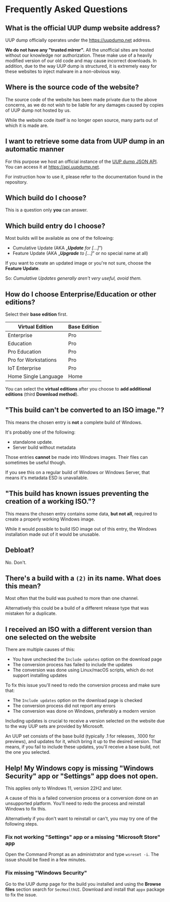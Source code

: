 Frequently Asked Questions
==========================

## What is the official UUP dump website address?
UUP dump officially operates under the https://uupdump.net address.

**We do not have any "trusted mirror".** All the unofficial sites are hosted without our knowledge nor authorization. These make use of a heavily modified version of our old code and may cause incorrect downloads. In addition, due to the way UUP dump is structured, it is extremely easy for these websites to inject malware in a non-obvious way.


## Where is the source code of the website?
The source code of the website has been made private due to the above concerns, as we do not wish to be liable for any damages caused by copies of UUP dump not hosted by us.

While the website code itself is no longer open source, many parts out of which it is made are.


## I want to retrieve some data from UUP dump in an automatic manner
For this purpose we host an official instance of the [UUP dump JSON API](https://git.uupdump.net/uup-dump/json-api). You can access it at https://api.uupdump.net.

For instruction how to use it, please refer to the documentation found in the repository.


## Which build do I choose?
This is a question only **you** can answer.


## Which build entry do I choose?
Most builds will be available as one of the following:
 * Cumulative Update (AKA „***Update** for [...]*”)
 * Feature Update (AKA „***Upgrade** to [...]*” or no special name at all)

If you want to create an updated image or you're not sure, choose the **Feature Update**.

So: _Cumulative Updates generally aren't very useful, avoid them._


## How do I choose Enterprise/Education or other editions?
Select their **base edition** first.

| Virtual Edition      	| Base Edition 	|
|----------------------	|--------------	|
| Enterprise           	| Pro          	|
| Education            	| Pro          	|
| Pro Education        	| Pro          	|
| Pro for Workstations 	| Pro          	|
| IoT Enterprise       	| Pro          	|
| Home Single Language 	| Home         	|

You can select the **virtual editions** after you choose to **add additional editions** (third **Download method**).


## "This build can't be converted to an ISO image."?
This means the chosen entry is **not** a complete build of Windows.

It's probably one of the following:
 * standalone update.
 * Server build without metadata

Those entries **cannot** be made into Windows images. Their files can sometimes be useful though.

If you see this on a regular build of Windows or Windows Server, that means it's metadata ESD is unavailable.


## "This build has known issues preventing the creation of a working ISO."?
This means the chosen entry contains some data, **but not all**, required to create a properly working Windows image.

While it would possible to build ISO image out of this entry, the Windows installation made out of it would be unusable.


## Debloat?
No. Don't.


## There's a build with a `(2)` in its name. What does this mean?
Most often that the build was pushed to more than one channel.

Alternatively this could be a build of a different release type that was mistaken for a duplicate.


## I received an ISO with a different version than one selected on the website
There are multiple causes of this:
 * You have unchecked the `Include updates` option on the download page
 * The conversion process has failed to include the updates
 * The conversion was done using Linux/macOS scripts, which do not support installing updates

To fix this issue you'll need to redo the conversion process and make sure that:
 * The `Include updates` option on the download page is checked
 * The conversion process did not report any errors
 * The conversion was done on Windows, preferably a modern version

Including updates is crucial to receive a version selected on the website due to the way UUP sets are provided by Microsoft.

An UUP set consists of the base build (typically .1 for releases, .1000 for previews), and updates for it, which bring it up to the desired version. That means, if you fail to include these updates, you'll receive a base build, not the one you selected.


## Help! My Windows copy is missing "Windows Security" app or "Settings" app does not open.
This applies only to Windows 11, version 22H2 and later.

A cause of this is a failed conversion process or a conversion done on an unsupported platform. You'll need to redo the process and reinstall Windows to fix this.

Alternatively if you don't want to reinstall or can't, you may try one of the following steps.

### Fix not working "Settings" app or a missing "Microsoft Store" app
Open the Command Prompt as an administrator and type `wsreset -i`. The issue should be fixed in a few minutes.

### Fix missing "Windows Security"
Go to the UUP dump page for the build you installed and using the **Browse files** section search for `SecHealthUI`. Download and install that `appx` package to fix the issue.
